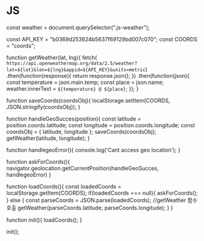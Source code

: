 # JS

const weather = document.querySelector(".js-weather");

const API_KEY = "b0369d253624b5637f69129bd007c070";
const COORDS = "coords";

function getWeather(lat, lng){
    fetch(
        `https://api.openweathermap.org/data/2.5/weather?lat=${lat}&lon=${lng}&appid=${API_KEY}&units=metric`)
    .then(function(response){
        return response.json();
    })
    .then(function(json){
      const temperature = json.main.temp;
      const place = json.name;
      weather.innerText = `${temperature} @ ${place}`;
    });
}

function saveCoords(coordsObj){
    localStorage.setItem(COORDS, JSON.stringify(coordsObj));
}

function handleGeoSucces(position){
    const latitude = position.coords.latitude;
    const longitude = position.coords.longitude;
    const coordsObj = {
        latitude,
        longitude
    };
    saveCoords(coordsObj);
    getWeather(latitude, longitude);
}

function handlegeoError(){
    console.log('Cant access geo location');
}

function askForCoords(){
    navigator.geolocation.getCurrentPosition(handleGeoSucces, handlegeoError)
}

function loadCoords(){
    const loadedCoords = localStorage.getItem(COORDS);
    if(loadedCoords === null){
        askForCoords();
    } else {
      const parseCoords = JSON.parse(loadedCoords); //getWeather 함수 호출
      getWeather(parseCoords.latitude, parseCoords.longitude);
    }
}

function init(){
    loadCoords();
}

init();
